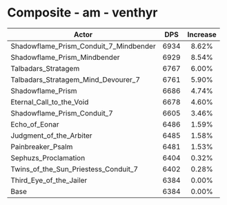 # Composite - am - venthyr
| Actor | DPS | Increase |
|---|:---:|:---:|
|Shadowflame_Prism_Conduit_7_Mindbender|6934|8.62%|
|Shadowflame_Prism_Mindbender|6929|8.54%|
|Talbadars_Stratagem|6767|6.00%|
|Talbadars_Stratagem_Mind_Devourer_7|6761|5.90%|
|Shadowflame_Prism|6686|4.74%|
|Eternal_Call_to_the_Void|6678|4.60%|
|Shadowflame_Prism_Conduit_7|6605|3.46%|
|Echo_of_Eonar|6486|1.59%|
|Judgment_of_the_Arbiter|6485|1.58%|
|Painbreaker_Psalm|6481|1.53%|
|Sephuzs_Proclamation|6404|0.32%|
|Twins_of_the_Sun_Priestess_Conduit_7|6402|0.28%|
|Third_Eye_of_the_Jailer|6384|0.00%|
|Base|6384|0.00%|
